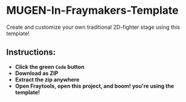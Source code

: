 # MUGEN-In-Fraymakers-Template

Create and customize your own traditional 2D-fighter stage using this template!

## Instructions:
- **Click the green `Code` button**
- **Download as ZIP**
- **Extract the zip anywhere**
- **Open Fraytools, open this project, and boom! you're using the template!**

